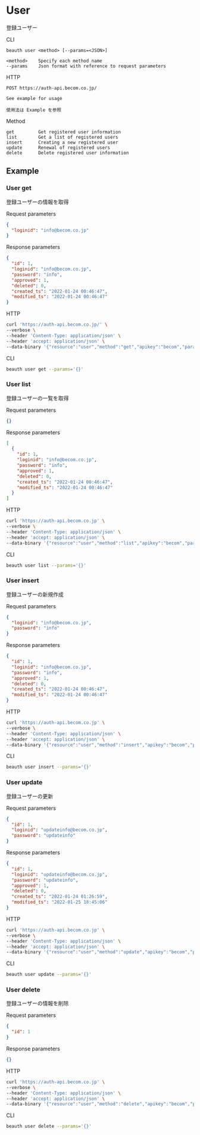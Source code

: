# User

登録ユーザー

CLI

`beauth user <method> [--params=<JSON>]`

```text
<method>    Specify each method name
--params    Json format with reference to request parameters
```

HTTP

`POST https://auth-api.becom.co.jp/`

```text
See example for usage

使用法は Example を参照
```

Method

```text
get         Get registered user information
list        Get a list of registered users
insert      Creating a new registered user
update      Renewal of registered users
delete      Delete registered user information
```

## Example

### User get

登録ユーザーの情報を取得

Request parameters

```json
{
  "loginid": "info@becom.co.jp"
}
```

Response parameters

```json
{
  "id": 1,
  "loginid": "info@becom.co.jp",
  "password": "info",
  "approved": 1,
  "deleted": 0,
  "created_ts": "2022-01-24 00:46:47",
  "modified_ts": "2022-01-24 00:46:47"
}
```

HTTP

```zsh
curl 'https://auth-api.becom.co.jp/' \
--verbose \
--header 'Content-Type: application/json' \
--header 'accept: application/json' \
--data-binary '{"resource":"user","method":"get","apikey":"becom","params":{}}'
```

CLI

```zsh
beauth user get --params='{}'
```

### User list

登録ユーザーの一覧を取得

Request parameters

```json
{}
```

Response parameters

```json
[
  {
    "id": 1,
    "loginid": "info@becom.co.jp",
    "password": "info",
    "approved": 1,
    "deleted": 0,
    "created_ts": "2022-01-24 00:46:47",
    "modified_ts": "2022-01-24 00:46:47"
  }
]
```

HTTP

```zsh
curl 'https://auth-api.becom.co.jp' \
--verbose \
--header 'Content-Type: application/json' \
--header 'accept: application/json' \
--data-binary '{"resource":"user","method":"list","apikey":"becom","params":{}}'
```

CLI

```zsh
beauth user list --params='{}'
```

### User insert

登録ユーザーの新規作成

Request parameters

```json
{
  "loginid": "info@becom.co.jp",
  "password": "info"
}
```

Response parameters

```json
{
  "id": 1,
  "loginid": "info@becom.co.jp",
  "password": "info",
  "approved": 1,
  "deleted": 0,
  "created_ts": "2022-01-24 00:46:47",
  "modified_ts": "2022-01-24 00:46:47"
}
```

HTTP

```zsh
curl 'https://auth-api.becom.co.jp' \
--verbose \
--header 'Content-Type: application/json' \
--header 'accept: application/json' \
--data-binary '{"resource":"user","method":"insert","apikey":"becom","params":{}}'
```

CLI

```zsh
beauth user insert --params='{}'
```

### User update

登録ユーザーの更新

Request parameters

```json
{
  "id": 1,
  "loginid": "updateinfo@becom.co.jp",
  "password": "updateinfo"
}
```

Response parameters

```json
{
  "id": 1,
  "loginid": "updateinfo@becom.co.jp",
  "password": "updateinfo",
  "approved": 1,
  "deleted": 0,
  "created_ts": "2022-01-24 01:26:59",
  "modified_ts": "2022-01-25 18:45:06"
}
```

HTTP

```zsh
curl 'https://auth-api.becom.co.jp' \
--verbose \
--header 'Content-Type: application/json' \
--header 'accept: application/json' \
--data-binary '{"resource":"user","method":"update","apikey":"becom","params":{}}'
```

CLI

```zsh
beauth user update --params='{}'
```

### User delete

登録ユーザーの情報を削除

Request parameters

```json
{
  "id": 1
}
```

Response parameters

```json
{}
```

HTTP

```zsh
curl 'https://auth-api.becom.co.jp' \
--verbose \
--header 'Content-Type: application/json' \
--header 'accept: application/json' \
--data-binary '{"resource":"user","method":"delete","apikey":"becom","params":{}}'
```

CLI

```zsh
beauth user delete --params='{}'
```
